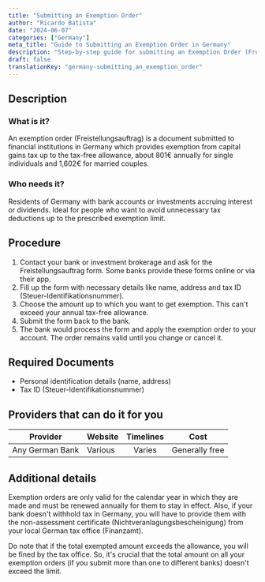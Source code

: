 ```yaml
---
title: "Submitting an Exemption Order"
author: "Ricardo Batista"
date: "2024-06-07"
categories: ["Germany"]
meta_title: "Guide to Submitting an Exemption Order in Germany"
description: "Step-by-step guide for submitting an Exemption Order (Freistellungsauftrag) in Germany"
draft: false
translationKey: "germany-submitting_an_exemption_order"
---
```


## Description
### What is it?
An exemption order (Freistellungsauftrag) is a document submitted to financial institutions in Germany which provides exemption from capital gains tax up to the tax-free allowance, about 801€ annually for single individuals and 1,602€ for married couples.

### Who needs it?
Residents of Germany with bank accounts or investments accruing interest or dividends. Ideal for people who want to avoid unnecessary tax deductions up to the prescribed exemption limit.

## Procedure
1. Contact your bank or investment brokerage and ask for the Freistellungsauftrag form. Some banks provide these forms online or via their app.
2. Fill up the form with necessary details like name, address and tax ID (Steuer-Identifikationsnummer).
3. Choose the amount up to which you want to get exemption. This can't exceed your annual tax-free allowance.
4. Submit the form back to the bank.
5. The bank would process the form and apply the exemption order to your account. The order remains valid until you change or cancel it.

## Required Documents
* Personal identification details (name, address)
* Tax ID (Steuer-Identifikationsnummer)

## Providers that can do it for you

| Provider        |     Website     |     Timelines    |       Cost      |
| --------------- | --------------- |  :-------------: | :-------------: |
| Any German Bank | Various | Varies | Generally free |

## Additional details
Exemption orders are only valid for the calendar year in which they are made and must be renewed annually for them to stay in effect. Also, if your bank doesn't withhold tax in Germany, you will have to provide them with the non-assessment certificate (Nichtveranlagungsbescheinigung) from your local German tax office (Finanzamt).

Do note that if the total exempted amount exceeds the allowance, you will be fined by the tax office. So, it's crucial that the total amount on all your exemption orders (if you submit more than one to different banks) doesn't exceed the limit.